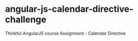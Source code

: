 angular-js-calendar-directive-challenge
=======================================

Thinkful AngularJS course Assignment - Calendar Directive
